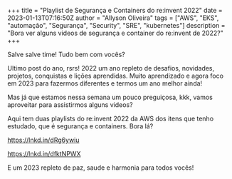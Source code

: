+++
title = "Playlist de Segurança e Containers do re:invent 2022"
date = 2023-01-13T07:16:50Z
author = "Allyson Oliveira"
tags = ["AWS", "EKS", "automação", "Segurança", "Security", "SRE", "kubernetes"]
description = "Bora ver alguns videos de segurança e container do re:invent de 2022?"
+++

Salve salve time! Tudo bem com vocês?

Ultimo post do ano, rsrs! 2022 um ano repleto de desafios, novidades, projetos, conquistas e lições aprendidas. Muito aprendizado e agora foco em 2023 para fazermos diferentes e termos um ano melhor ainda!

Mas já que estamos nessa semana um pouco preguiçosa, kkk, vamos aproveitar para assistirmos alguns videos?

Aqui tem duas playlists do re:invent 2022 da AWS dos itens que tenho estudado, que é segurança e containers. Bora lá?

https://lnkd.in/dRg6ywiu

https://lnkd.in/dfktNPWX

E um 2023 repleto de paz, saude e harmonia para todos vocês!